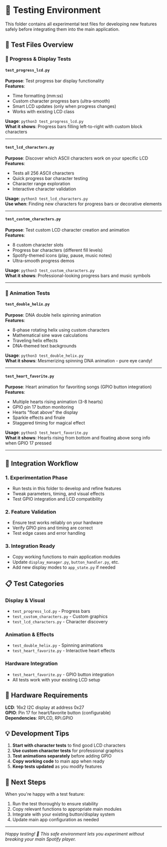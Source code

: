 # 🧪 Testing Environment

This folder contains all experimental test files for developing new features safely before integrating them into the main application.

## 📁 Test Files Overview

### 🎵 Progress & Display Tests

#### `test_progress_lcd.py`
**Purpose**: Test progress bar display functionality  
**Features**: 
- Time formatting (mm:ss)
- Custom character progress bars (ultra-smooth)
- Smart LCD updates (only when progress changes)
- Works with existing LCD class

**Usage**: `python3 test_progress_lcd.py`  
**What it shows**: Progress bars filling left-to-right with custom block characters

---

#### `test_lcd_characters.py`
**Purpose**: Discover which ASCII characters work on your specific LCD  
**Features**:
- Tests all 256 ASCII characters
- Quick progress bar character testing
- Character range exploration
- Interactive character validation

**Usage**: `python3 test_lcd_characters.py`  
**Use when**: Finding new characters for progress bars or decorative elements

---

#### `test_custom_characters.py`
**Purpose**: Test custom LCD character creation and animation  
**Features**:
- 8 custom character slots
- Progress bar characters (different fill levels)
- Spotify-themed icons (play, pause, music notes)
- Ultra-smooth progress demos

**Usage**: `python3 test_custom_characters.py`  
**What it shows**: Professional-looking progress bars and music symbols

---

### 🎨 Animation Tests

#### `test_double_helix.py` 
**Purpose**: DNA double helix spinning animation  
**Features**:
- 8-phase rotating helix using custom characters
- Mathematical sine wave calculations
- Traveling helix effects
- DNA-themed text backgrounds

**Usage**: `python3 test_double_helix.py`  
**What it shows**: Mesmerizing spinning DNA animation - pure eye candy!

---

#### `test_heart_favorite.py`
**Purpose**: Heart animation for favoriting songs (GPIO button integration)  
**Features**:
- Multiple hearts rising animation (3-8 hearts)
- GPIO pin 17 button monitoring
- Hearts "float above" the display
- Sparkle effects and finale
- Staggered timing for magical effect

**Usage**: `python3 test_heart_favorite.py`  
**What it shows**: Hearts rising from bottom and floating above song info when GPIO 17 pressed

---

## 🚀 Integration Workflow

### 1. Experimentation Phase
- Run tests in this folder to develop and refine features
- Tweak parameters, timing, and visual effects
- Test GPIO integration and LCD compatibility

### 2. Feature Validation
- Ensure test works reliably on your hardware
- Verify GPIO pins and timing are correct
- Test edge cases and error handling

### 3. Integration Ready
- Copy working functions to main application modules
- Update `display_manager.py`, `button_handler.py`, etc.
- Add new display modes to `app_state.py` if needed

## 📋 Test Categories

### Display & Visual
- `test_progress_lcd.py` - Progress bars
- `test_custom_characters.py` - Custom graphics
- `test_lcd_characters.py` - Character discovery

### Animation & Effects  
- `test_double_helix.py` - Spinning animations
- `test_heart_favorite.py` - Interactive heart effects

### Hardware Integration
- `test_heart_favorite.py` - GPIO button integration
- All tests work with your existing LCD setup

## 🔧 Hardware Requirements

**LCD**: 16x2 I2C display at address 0x27  
**GPIO**: Pin 17 for heart/favorite button (configurable)  
**Dependencies**: RPLCD, RPi.GPIO

## 💡 Development Tips

1. **Start with character tests** to find good LCD characters
2. **Use custom character tests** for professional graphics  
3. **Test animations separately** before adding GPIO
4. **Copy working code** to main app when ready
5. **Keep tests updated** as you modify features

## 🎯 Next Steps

When you're happy with a test feature:
1. Run the test thoroughly to ensure stability
2. Copy relevant functions to appropriate main modules
3. Integrate with your existing button/display system
4. Update main app configuration as needed

---

*Happy testing! 🧪 This safe environment lets you experiment without breaking your main Spotify player.*